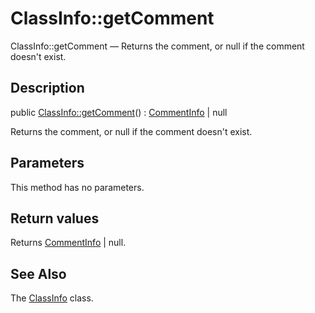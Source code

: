 ClassInfo::getComment
================

ClassInfo::getComment — Returns the comment, or null if the comment doesn't exist.

Description
---------------


public [ClassInfo::getComment](https://github.com/lingtalfi/DocTools/blob/master/doc/api/DocTools/Info/ClassInfo/getComment.md)() : [CommentInfo](https://github.com/lingtalfi/DocTools/blob/master/doc/api/DocTools/Info/CommentInfo.md) | null




Returns the comment, or null if the comment doesn't exist.




Parameters
--------------

This method has no parameters.


Return values
----------------

Returns [CommentInfo](https://github.com/lingtalfi/DocTools/blob/master/doc/api/DocTools/Info/CommentInfo.md) | null.









See Also
-----------

The [ClassInfo](https://github.com/lingtalfi/DocTools/blob/master/doc/api/DocTools/Info/ClassInfo.md) class.
